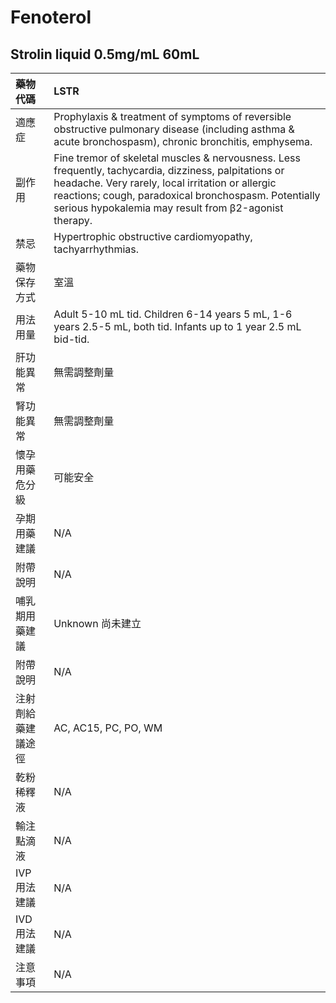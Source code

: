# Fenoterol

## Strolin liquid 0.5mg/mL 60mL

| 藥物代碼           | LSTR                                                                                                                                                                                                                                                                        |
|:-------------------|:----------------------------------------------------------------------------------------------------------------------------------------------------------------------------------------------------------------------------------------------------------------------------|
| 適應症             | Prophylaxis & treatment of symptoms of reversible obstructive pulmonary disease (including asthma & acute bronchospasm), chronic bronchitis, emphysema.                                                                                                                     |
| 副作用             | Fine tremor of skeletal muscles & nervousness. Less frequently, tachycardia, dizziness, palpitations or headache. Very rarely, local irritation or allergic reactions; cough, paradoxical bronchospasm. Potentially serious hypokalemia may result from β2-agonist therapy. |
| 禁忌               | Hypertrophic obstructive cardiomyopathy, tachyarrhythmias.                                                                                                                                                                                                                  |
| 藥物保存方式       | 室溫                                                                                                                                                                                                                                                                        |
| 用法用量           | Adult 5-10 mL tid. Children 6-14 years 5 mL, 1-6 years 2.5-5 mL, both tid. Infants up to 1 year 2.5 mL bid-tid.                                                                                                                                                             |
| 肝功能異常         | 無需調整劑量                                                                                                                                                                                                                                                                |
| 腎功能異常         | 無需調整劑量                                                                                                                                                                                                                                                                |
| 懷孕用藥危分級     | 可能安全                                                                                                                                                                                                                                                                    |
| 孕期用藥建議       | N/A                                                                                                                                                                                                                                                                         |
| 附帶說明           | N/A                                                                                                                                                                                                                                                                         |
| 哺乳期用藥建議     | Unknown 尚未建立                                                                                                                                                                                                                                                            |
| 附帶說明           | N/A                                                                                                                                                                                                                                                                         |
| 注射劑給藥建議途徑 | AC, AC15, PC, PO, WM                                                                                                                                                                                                                                                        |
| 乾粉稀釋液         | N/A                                                                                                                                                                                                                                                                         |
| 輸注點滴液         | N/A                                                                                                                                                                                                                                                                         |
| IVP 用法建議       | N/A                                                                                                                                                                                                                                                                         |
| IVD 用法建議       | N/A                                                                                                                                                                                                                                                                         |
| 注意事項           | N/A                                                                                                                                                                                                                                                                         |

